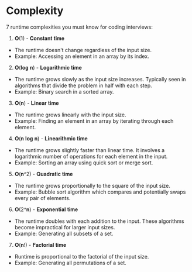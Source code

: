 ﻿# Complexity

7 runtime complexities you must know for coding interviews:

1. 𝐎(1) - 𝐂𝐨𝐧𝐬𝐭𝐚𝐧𝐭 𝐭𝐢𝐦𝐞
- The runtime doesn't change regardless of the input size.
- Example: Accessing an element in an array by its index.

2. 𝐎(𝐥𝐨𝐠 𝐧) - 𝐋𝐨𝐠𝐚𝐫𝐢𝐭𝐡𝐦𝐢𝐜 𝐭𝐢𝐦𝐞
- The runtime grows slowly as the input size increases. Typically seen in algorithms that divide the problem in half with each step.
- Example: Binary search in a sorted array.

3. 𝐎(𝐧) - 𝐋𝐢𝐧𝐞𝐚𝐫 𝐭𝐢𝐦𝐞
- The runtime grows linearly with the input size.
- Example: Finding an element in an array by iterating through each element.

4. 𝐎(𝐧 𝐥𝐨𝐠 𝐧) - 𝐋𝐢𝐧𝐞𝐚𝐫𝐢𝐭𝐡𝐦𝐢𝐜 𝐭𝐢𝐦𝐞
- The runtime grows slightly faster than linear time. It involves a logarithmic number of operations for each element in the input.
- Example: Sorting an array using quick sort or merge sort.

5. 𝐎(𝐧^2) - 𝐐𝐮𝐚𝐝𝐫𝐚𝐭𝐢𝐜 𝐭𝐢𝐦𝐞
- The runtime grows proportionally to the square of the input size.
- Example: Bubble sort algorithm which compares and potentially swaps every pair of elements.

6. 𝐎(2^𝐧) - 𝐄𝐱𝐩𝐨𝐧𝐞𝐧𝐭𝐢𝐚𝐥 𝐭𝐢𝐦𝐞
- The runtime doubles with each addition to the input. These algorithms become impractical for larger input sizes.
- Example: Generating all subsets of a set.

7. 𝐎(𝐧!) - 𝐅𝐚𝐜𝐭𝐨𝐫𝐢𝐚𝐥 𝐭𝐢𝐦𝐞
- Runtime is proportional to the factorial of the input size.
- Example: Generating all permutations of a set.


